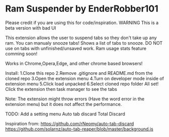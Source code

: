 # Ram Suspender by EnderRobber101
Please credit if you are using this for code/inspiration.
WARNING This is a beta version with bad UI

This extension allows the user to suspend tabs so they don't take up any ram. You can manualy snooze tabs! Shows a list of tabs to snooze. DO NOT use on tabs with unfinished/unsaved work. Ram usage stats feature comming soon! 

Works in Chrome,Opera,Edge, and other chrome based browsers!

Install:
1.Clone this repo 
2.Remove .gitignore and README.md from the cloned repo
3.Open the extension menu
4.Turn on developer mode inside of extension menu
5.Click load unpacked
6.Select cloned repo folder
All set!
Click the extension then task manager to see the tabs

Note:
The extension might throw errors (Have the word error in the extension menu) but it does not affect the performance.

TODO: 
Add a setting menu
Auto tab discard
Total Discard


Inspiration from:
https://github.com/rNeomy/auto-tab-discard
https://github.com/solarnz/auto-tab-reaper/blob/master/background.js

